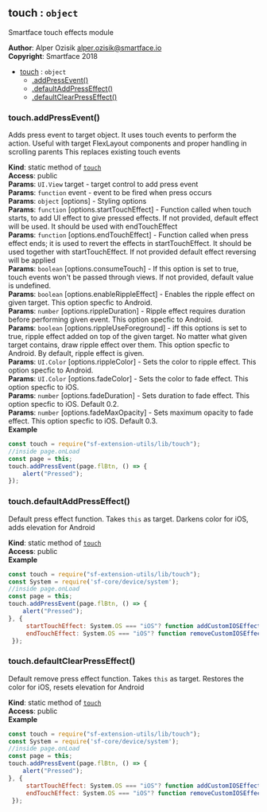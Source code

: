<a name="module_touch"></a>

## touch : <code>object</code>
Smartface touch effects module

**Author**: Alper Ozisik <alper.ozisik@smartface.io>  
**Copyright**: Smartface 2018  

* [touch](#module_touch) : <code>object</code>
    * [.addPressEvent()](#module_touch.addPressEvent)
    * [.defaultAddPressEffect()](#module_touch.defaultAddPressEffect)
    * [.defaultClearPressEffect()](#module_touch.defaultClearPressEffect)

<a name="module_touch.addPressEvent"></a>

### touch.addPressEvent()
Adds press event to target object. It uses touch events to perform the action.
Useful with target FlexLayout components and proper handling in scrolling parents
This replaces existing touch events

**Kind**: static method of [<code>touch</code>](#module_touch)  
**Access**: public  
**Params**: <code>UI.View</code> target - target control to add press event  
**Params**: <code>function</code> event - event to be fired when press occurs  
**Params**: <code>object</code> [options] - Styling options  
**Params**: <code>function</code> [options.startTouchEffect] - Function called when touch starts, to add UI effect to give pressed effects. If not provided, default effect will be used. It should be used with endTouchEffect  
**Params**: <code>function</code> [options.endTouchEffect] - Function called when press effect ends; it is used to revert the effects in startTouchEffect. It should be used together with startTouchEffect. If not provided default effect reversing will be applied  
**Params**: <code>boolean</code> [options.consumeTouch] - If this option is set to true, touch events won't be passed through views. If not provided, default value is undefined.  
**Params**: <code>boolean</code> [options.enableRippleEffect] - Enables the ripple effect on given target. This option specfic to Android.  
**Params**: <code>number</code> [options.rippleDuration] - Ripple effect requires duration before performing given event. This option specfic to Android.  
**Params**: <code>boolean</code> [options.rippleUseForeground] - iff this options is set to true, ripple effect added on top of the given target. No matter what given target contains, draw ripple effect over them. This option specfic to Android. By default, ripple effect is given.  
**Params**: <code>UI.Color</code> [options.rippleColor] - Sets the color to ripple effect. This option specfic to Android.  
**Params**: <code>UI.Color</code> [options.fadeColor] - Sets the color to fade effect. This option specfic to iOS.  
**Params**: <code>number</code> [options.fadeDuration] - Sets duration to fade effect. This option specfic to iOS. Default 0.2.  
**Params**: <code>number</code> [options.fadeMaxOpacity] - Sets maximum opacity to fade effect. This option specfic to iOS. Default 0.3.  
**Example**  
```js
const touch = require("sf-extension-utils/lib/touch");
//inside page.onLoad
const page = this;
touch.addPressEvent(page.flBtn, () => {
    alert("Pressed");
});
```
<a name="module_touch.defaultAddPressEffect"></a>

### touch.defaultAddPressEffect()
Default press effect function. Takes `this` as target. Darkens color for iOS, adds elevation for Android

**Kind**: static method of [<code>touch</code>](#module_touch)  
**Access**: public  
**Example**  
```js
const touch = require("sf-extension-utils/lib/touch");
const System = require('sf-core/device/system');
//inside page.onLoad
const page = this;
touch.addPressEvent(page.flBtn, () => {
    alert("Pressed");
}, {
     startTouchEffect: System.OS === "iOS"? function addCustomIOSEffect(){ }: touch.defaultAddPressEffect,
     endTouchEffect: System.OS === "iOS"? function removeCustomIOSEffect(){ }: touch.defaultClearPressEffect,
 });
```
<a name="module_touch.defaultClearPressEffect"></a>

### touch.defaultClearPressEffect()
Default remove press effect function. Takes `this` as target. Restores the color for iOS, resets elevation for Android

**Kind**: static method of [<code>touch</code>](#module_touch)  
**Access**: public  
**Example**  
```js
const touch = require("sf-extension-utils/lib/touch");
const System = require('sf-core/device/system');
//inside page.onLoad
const page = this;
touch.addPressEvent(page.flBtn, () => {
    alert("Pressed");
}, {
     startTouchEffect: System.OS === "iOS"? function addCustomIOSEffect(){ }: touch.defaultAddPressEffect,
     endTouchEffect: System.OS === "iOS"? function removeCustomIOSEffect(){ }: touch.defaultClearPressEffect,
 });
```
